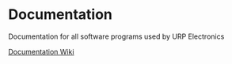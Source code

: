 # Documentation
Documentation for all software programs used by URP Electronics

[Documentation Wiki](https://github.com/UCLARocketProject/Documentation/wiki)
